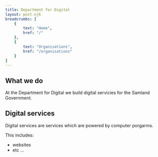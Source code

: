 ```yaml
---
title: Department for Digital
layout: post.njk
breadcrumbs: [
    {
        text: "Home",
        href: "/"
    },
    {
        text: "Organisations",
        href: "/organisations"
    }
]
---
```


## What we do
At the Department for Digital we build digital servicies for the Samland Government.

## Digital services
Digital services are services which are powered by computer porgarms.

This includes:
* websites
* etc ...

